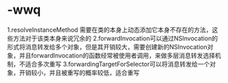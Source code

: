 # -wwq
1.resolveInstanceMethod 需要在类的本身上动态添加它本身不存在的方法，这些方法对于该类本身来说冗余的
2.forwardInvocation可以通过NSInvocation的形式将消息转发给多个对象，但是其开销较大，需要创建新的NSInvocation对象，并且forwardInvocation的函数经常被使用者调用，来做多层消息转发选择机制，不适合多次重写
3.forwardingTargetForSelector可以将消息转发给一个对象，开销较小，并且被重写的概率较低，适合重写
